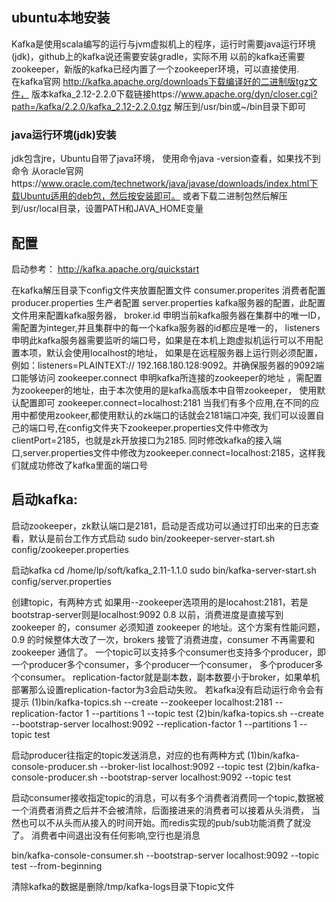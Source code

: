 ## ubuntu本地安装
   Kafka是使用scala编写的运行与jvm虚拟机上的程序，运行时需要java运行环境(jdk)，github上的kafka说还需要安装gradle，实际不用
   以前的kafka还需要zookeeper，新版的kafka已经内置了一个zookeeper环境，可以直接使用.   
   在kafka官网 http://kafka.apache.org/downloads下载编译好的二进制版tgz文件，
   版本kafka_2.12-2.2.0下载链接https://www.apache.org/dyn/closer.cgi?path=/kafka/2.2.0/kafka_2.12-2.2.0.tgz
   解压到/usr/bin或~/bin目录下即可
### java运行环境(jdk)安装
   jdk包含jre，Ubuntu自带了java环境， 使用命令java -version查看，如果找不到命令
   从oracle官网https://www.oracle.com/technetwork/java/javase/downloads/index.html下载Ubuntu适用的deb包，然后按安装即可。
   或者下载二进制包然后解压到/usr/local目录，设置PATH和JAVA_HOME变量

## 配置
启动参考： http://kafka.apache.org/quickstart

在kafka解压目录下config文件夹放置配置文件
consumer.properites 消费者配置
producer.properties 生产者配置
server.properties kafka服务器的配置，此配置文件用来配置kafka服务器，
broker.id 申明当前kafka服务器在集群中的唯一ID，需配置为integer,并且集群中的每一个kafka服务器的id都应是唯一的，
listeners 申明此kafka服务器需要监听的端口号，如果是在本机上跑虚拟机运行可以不用配置本项，默认会使用localhost的地址，
如果是在远程服务器上运行则必须配置，例如：listeners=PLAINTEXT:// 192.168.180.128:9092。并确保服务器的9092端口能够访问
zookeeper.connect 申明kafka所连接的zookeeper的地址 ，需配置为zookeeper的地址，由于本次使用的是kafka高版本中自带zookeeper，
使用默认配置即可 zookeeper.connect=localhost:2181
当我们有多个应用,在不同的应用中都使用zookeer,都使用默认的zk端口的话就会2181端口冲突,
我们可以设置自己的端口号,在config文件夹下zookeeper.properties文件中修改为clientPort=2185，也就是zk开放接口为2185.
同时修改kafka的接入端口,server.properties文件中修改为zookeeper.connect=localhost:2185，这样我们就成功修改了kafka里面的端口号



## 启动kafka:

启动zookeeper，zk默认端口是2181，启动是否成功可以通过打印出来的日志查看，默认是前台工作方式启动
sudo bin/zookeeper-server-start.sh config/zookeeper.properties

启动kafka
cd /home/lp/soft/kafka_2.11-1.1.0
sudo bin/kafka-server-start.sh config/server.properties


创建topic，有两种方式 如果用--zookeeper选项用的是locahost:2181，若是bootstrap-server则是localhost:9092
0.8 以前，消费进度是直接写到 zookeeper 的，consumer 必须知道 zookeeper 的地址。这个方案有性能问题，
0.9 的时候整体大改了一次，brokers 接管了消费进度，consumer 不再需要和 zookeeper 通信了。
一个topic可以支持多个consumer也支持多个producer，即一个producer多个consumer，多个producer一个consumer，
多个producer多个consumer。 replication-factor就是副本数，副本数要小于broker，如果单机部署那么设置replication-factor为3会启动失败。
若kafka没有启动运行命令会有提示
(1)bin/kafka-topics.sh --create --zookeeper localhost:2181 --replication-factor 1 --partitions 1 --topic test
(2)bin/kafka-topics.sh --create --bootstrap-server localhost:9092 --replication-factor 1 --partitions 1 --topic test

启动producer往指定的topic发送消息，对应的也有两种方式
(1)bin/kafka-console-producer.sh --broker-list localhost:9092 --topic test
(2)bin/kafka-console-producer.sh --bootstrap-server localhost:9092 --topic test

启动consumer接收指定topic的消息，可以有多个消费者消费同一个topic,数据被一个消费者消费之后并不会被清除，后面接进来的消费者可以接着从头消费，
当然也可以不从头而从接入的时间开始。而redis实现的pub/sub功能消费了就没了。 消费者中间退出没有任何影响,空行也是消息

bin/kafka-console-consumer.sh --bootstrap-server localhost:9092 --topic test --from-beginning


清除kafka的数据是删除/tmp/kafka-logs目录下topic文件


